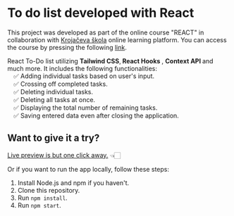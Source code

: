 # To do list developed with React

This project was developed as part of the online course "REACT" in collaboration with [Krojačeva škola](https://www.krojacevaskola.com/) online learning platform. You can access the course by pressing the following [link](https://www.krojacevaskola.com/kursevi/online/react).
<br>

React To-Do list utilizing <b>Tailwind CSS</b>,<b> React Hooks </b>, <b>Context API </b> and much more. It includes the following functionalities:
<br>&emsp;✅ Adding individual tasks based on user's input.
<br>&emsp;✅ Crossing off completed tasks.
<br>&emsp;✅ Deleting individual tasks.
<br>&emsp;✅ Deleting all tasks at once.
<br>&emsp;✅ Displaying the total number of remaining tasks.
<br>&emsp;✅ Saving entered data even after closing the application.

## Want to give it a try?

[Live preview is but one click away.](https://djordjevicv.github.io/react-todo/) 👈🏻

Or if you want to run the app locally, follow these steps:
1. Install Node.js and npm if you haven't.
2. Clone this repository.
3. Run `npm install`.
4. Run `npm start`.
